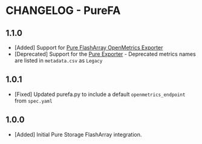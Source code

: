# CHANGELOG - PureFA

## 1.1.0

* [Added] Support for [Pure FlashArray OpenMetrics Exporter](https://github.com/PureStorage-OpenConnect/pure-fa-openmetrics-exporter)
* [Deprecated] Support for the [Pure Exporter](https://github.com/PureStorage-OpenConnect/pure-exporter) - Deprecated metrics names are listed in `metadata.csv` as `Legacy`

## 1.0.1

* [Fixed] Updated purefa.py to include a default `openmetrics_endpoint` from `spec.yaml`

## 1.0.0

* [Added] Initial Pure Storage FlashArray integration.

